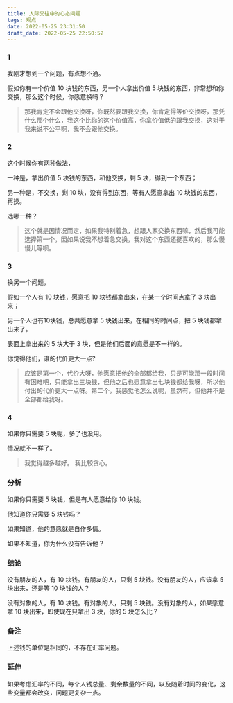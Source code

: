 ```yaml
---
title: 人际交往中的心态问题
tags: 观点
date: 2022-05-25 23:31:50
draft_date: 2022-05-25 22:50:52
---
```



### 1

我刚才想到一个问题，有点想不通。

假如你有一个价值 10 块钱的东西，另一个人拿出价值 5 块钱的东西，非常想和你交换，那么这个时候，你愿意换吗？

> 那我肯定不会跟他交换呀，你既然要跟我交换，你肯定得等价交换呀，那凭什么那个什么，我这个比你的这个价值高，你拿价值低的跟我交换，这对于我来说不公平啊，我不会跟他交换。

### 2

这个时候你有两种做法，

一种是，拿出价值 5 块钱的东西，和他交换，剩 5 块，得到一个东西；

另一种是，不交换，剩 10 块，没有得到东西，等有人愿意拿出 10 块钱的东西，再换。

选哪一种？

> 这个就是因情况而定，如果我特别着急，想跟人家交换东西嘛，然后我可能选择第一个，因如果说我不想着急交换，我对这个东西还挺喜欢的，那么慢慢儿等呗。

### 3

换另一个问题，

假如一个人有 10 块钱，愿意把 10 块钱都拿出来，在某一个时间点拿了 3 块出来；

另一个人也有10块钱，总共愿意拿 5 块钱出来，在相同的时间点，把 5 块钱都拿出来了。

表面上拿出来的 5 块大于 3 块，但是他们后面的意愿是不一样的。

你觉得他们，谁的代价更大一点?

> 应该是第一个，代价大呀，他愿意把他的全部都给我，只是可能那一段时间有困难吧，只能拿出三块钱，但他之后也愿意拿出七块钱都给我呀，所以他付出的代价更大一点呀。第二个，我感觉他怎么说呢，虽然有，但他并不是全部都给我呀。

### 4 

如果你只需要 5 块呢，多了也没用。

情况就不一样了。

> 我觉得越多越好。
> 我比较贪心。

### 分析

如果你只需要 5 块钱，但是有人愿意给你 10 块钱。

他知道你只需要 5 块钱吗？

如果知道，他的意愿就是自作多情。

如果不知道，你为什么没有告诉他？

### 结论

没有朋友的人，有 10 块钱。有朋友的人，只剩 5 块钱。没有朋友的人，应该拿 5 块出来，还是等 10 块钱的人？

没有对象的人，有 10 块钱。有对象的人，只剩 5 块钱。没有对象的人，如果愿意拿 10 块出来，即使现在只拿出 3 块，你的 5 块怎么比？

### 备注

上述钱的单位是相同的，不存在汇率问题。

### 延伸

如果考虑汇率的不同，每个人钱总量、剩余数量的不同，以及随着时间的变化，这些变量都会改变，问题更复杂一点。
